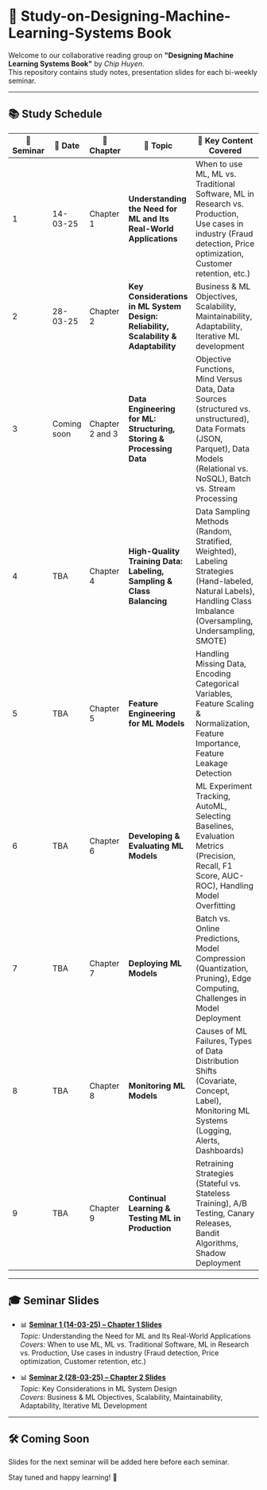 # 🧠 Study-on-Designing-Machine-Learning-Systems Book

Welcome to our collaborative reading group on **"Designing Machine Learning Systems Book"** by *Chip Huyen*.  
This repository contains study notes, presentation slides for each bi-weekly seminar.

---

## 📚 Study Schedule

| 🔢 Seminar | 📅 Date       | 📖 Chapter     | 🧵 Topic                                                                           | 🧩 Key Content Covered |
|------------|----------------|----------------|-------------------------------------------------------------------------------------|------------------------|
|  1  | 14-03-25       | Chapter 1       | **Understanding the Need for ML and Its Real-World Applications**                   | When to use ML, ML vs. Traditional Software, ML in Research vs. Production, Use cases in industry (Fraud detection, Price optimization, Customer retention, etc.) |
|  2  | 28-03-25       | Chapter 2       | **Key Considerations in ML System Design: Reliability, Scalability & Adaptability** | Business & ML Objectives, Scalability, Maintainability, Adaptability, Iterative ML development |
|  3  | Coming soon    | Chapter 2 and 3 | **Data Engineering for ML: Structuring, Storing & Processing Data**                 | Objective Functions, Mind Versus Data, Data Sources (structured vs. unstructured), Data Formats (JSON, Parquet), Data Models (Relational vs. NoSQL), Batch vs. Stream Processing |
|  4  | TBA            | Chapter 4       | **High-Quality Training Data: Labeling, Sampling & Class Balancing**                | Data Sampling Methods (Random, Stratified, Weighted), Labeling Strategies (Hand-labeled, Natural Labels), Handling Class Imbalance (Oversampling, Undersampling, SMOTE) |
|  5  | TBA            | Chapter 5       | **Feature Engineering for ML Models**                                               | Handling Missing Data, Encoding Categorical Variables, Feature Scaling & Normalization, Feature Importance, Feature Leakage Detection |
|  6  | TBA            | Chapter 6       | **Developing & Evaluating ML Models**                                               | ML Experiment Tracking, AutoML, Selecting Baselines, Evaluation Metrics (Precision, Recall, F1 Score, AUC-ROC), Handling Model Overfitting |
|  7  | TBA            | Chapter 7       | **Deploying ML Models**                                                             | Batch vs. Online Predictions, Model Compression (Quantization, Pruning), Edge Computing, Challenges in Model Deployment |
|  8  | TBA            | Chapter 8       | **Monitoring ML Models**                                                            | Causes of ML Failures, Types of Data Distribution Shifts (Covariate, Concept, Label), Monitoring ML Systems (Logging, Alerts, Dashboards) |
|  9  | TBA            | Chapter 9       | **Continual Learning & Testing ML in Production**                                   | Retraining Strategies (Stateful vs. Stateless Training), A/B Testing, Canary Releases, Bandit Algorithms, Shadow Deployment |


---

## 🎓 Seminar Slides

- 📊 **[Seminar 1 (14-03-25) – Chapter 1 Slides](https://docs.google.com/presentation/d/1ecPLoq1TOssRCoW6Ia5_S_R_svqTedVA0dIAQuDCXKA/edit?usp=sharing)**  
  *Topic:* Understanding the Need for ML and Its Real-World Applications  
  *Covers:* When to use ML, ML vs. Traditional Software, ML in Research vs. Production, Use cases in industry (Fraud detection, Price optimization, Customer retention, etc.)

- 📊 **[Seminar 2 (28-03-25) – Chapter 2 Slides](https://docs.google.com/presentation/d/17ADeJ3NZQG0R993vQBXa7ekdAp5OZcyCWZlm_SmMUns/edit?usp=sharing)**  
  *Topic:* Key Considerations in ML System Design  
  *Covers:* Business & ML Objectives, Scalability, Maintainability, Adaptability, Iterative ML Development

---

## 🛠️ Coming Soon

Slides for the next seminar will be added here before each seminar.

Stay tuned and happy learning! 🚀
